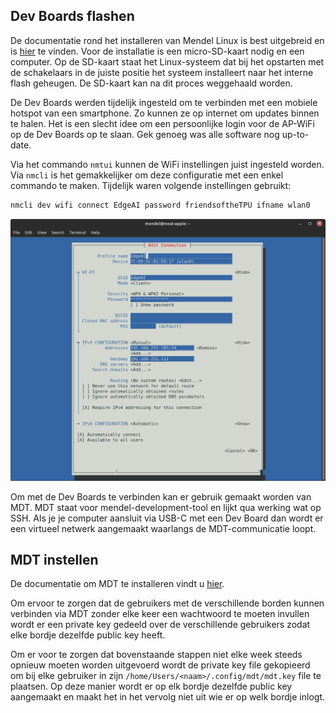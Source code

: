 ## Dev Boards flashen

<!-- >Uitleg en tutorial hoe de Dev Boards te programmeren zijn en welke instellingen we zoal hadden aangepast. -->

De documentatie rond het installeren van Mendel Linux is best uitgebreid en is [hier](https://coral.ai/docs/dev-board/get-started/) te vinden. Voor de installatie is een micro-SD-kaart nodig en een computer. Op de SD-kaart staat het Linux-systeem dat bij het opstarten met de schakelaars in de juiste positie het systeem installeert naar het interne flash geheugen. De SD-kaart kan na dit proces weggehaald worden.

De Dev Boards werden tijdelijk ingesteld om te verbinden met een mobiele hotspot van een smartphone. Zo kunnen ze op internet om updates binnen te halen. Het is een slecht idee om een persoonlijke login voor de AP-WiFi op de Dev Boards op te slaan. Gek genoeg was alle software nog up-to-date.

Via het commando `nmtui` kunnen de WiFi instellingen juist ingesteld worden. Via `nmcli` is het gemakkelijker om deze configuratie met een enkel commando te maken. Tijdelijk waren volgende instellingen gebruikt: 

```bash
nmcli dev wifi connect EdgeAI password friendsoftheTPU ifname wlan0
```

![nmtui instellingen](../assets/wifi-juist.png '`nmtui` instellingen')


Om met de Dev Boards te verbinden kan er gebruik gemaakt worden van MDT. MDT staat voor mendel-development-tool en lijkt qua werking wat op SSH. Als je je computer aansluit via USB-C met een Dev Board dan wordt er een virtueel netwerk aangemaakt waarlangs de MDT-communicatie loopt.


## MDT instellen

<!-- >Hoe we MDT hebben ingesteld met al die sleutels enzo. -->

De documentatie om MDT te installeren vindt u [hier](https://coral.ai/docs/dev-board/get-started/#install-mdt).

Om ervoor te zorgen dat de gebruikers met de verschillende borden kunnen verbinden via MDT zonder elke keer een wachtwoord te moeten invullen wordt er een private key gedeeld over de verschillende gebruikers zodat elke bordje dezelfde public key heeft. 

Om er voor te zorgen dat bovenstaande stappen niet elke week steeds opnieuw moeten worden uitgevoerd wordt de private key file gekopieerd om bij elke gebruiker in zijn `/home/Users/<naam>/.config/mdt/mdt.key` file te plaatsen. Op deze manier wordt er op elk bordje dezelfde public key aangemaakt en maakt het in het vervolg niet uit wie er op welk bordje inlogt.
